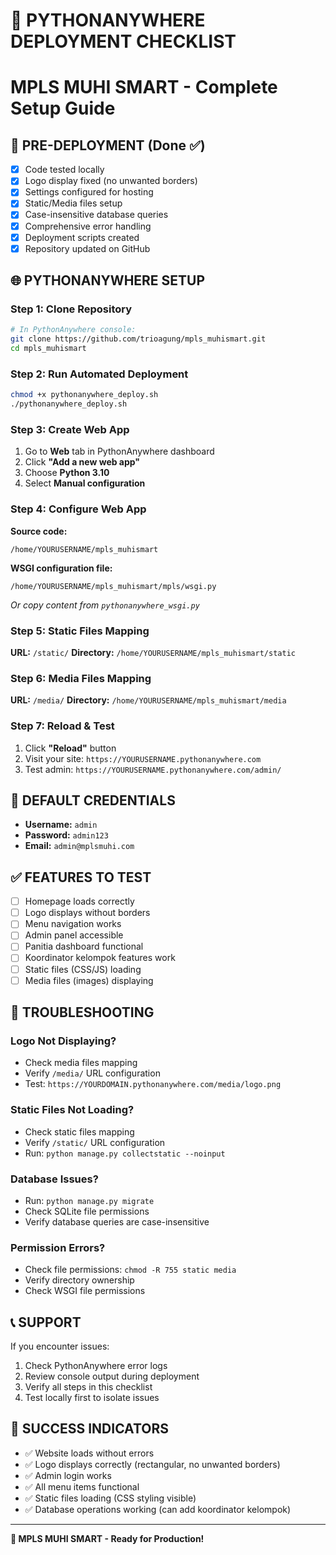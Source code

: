 # 🚀 PYTHONANYWHERE DEPLOYMENT CHECKLIST
# MPLS MUHI SMART - Complete Setup Guide

## 📅 PRE-DEPLOYMENT (Done ✅)
- [x] Code tested locally
- [x] Logo display fixed (no unwanted borders)
- [x] Settings configured for hosting
- [x] Static/Media files setup
- [x] Case-insensitive database queries
- [x] Comprehensive error handling
- [x] Deployment scripts created
- [x] Repository updated on GitHub

## 🌐 PYTHONANYWHERE SETUP

### Step 1: Clone Repository
```bash
# In PythonAnywhere console:
git clone https://github.com/trioagung/mpls_muhismart.git
cd mpls_muhismart
```

### Step 2: Run Automated Deployment
```bash
chmod +x pythonanywhere_deploy.sh
./pythonanywhere_deploy.sh
```

### Step 3: Create Web App
1. Go to **Web** tab in PythonAnywhere dashboard
2. Click **"Add a new web app"**
3. Choose **Python 3.10**
4. Select **Manual configuration**

### Step 4: Configure Web App
**Source code:**
```
/home/YOURUSERNAME/mpls_muhismart
```

**WSGI configuration file:**
```
/home/YOURUSERNAME/mpls_muhismart/mpls/wsgi.py
```
*Or copy content from `pythonanywhere_wsgi.py`*

### Step 5: Static Files Mapping
**URL:** `/static/`
**Directory:** `/home/YOURUSERNAME/mpls_muhismart/static`

### Step 6: Media Files Mapping  
**URL:** `/media/`
**Directory:** `/home/YOURUSERNAME/mpls_muhismart/media`

### Step 7: Reload & Test
1. Click **"Reload"** button
2. Visit your site: `https://YOURUSERNAME.pythonanywhere.com`
3. Test admin: `https://YOURUSERNAME.pythonanywhere.com/admin/`

## 🔐 DEFAULT CREDENTIALS
- **Username:** `admin`
- **Password:** `admin123`
- **Email:** `admin@mplsmuhi.com`

## ✅ FEATURES TO TEST
- [ ] Homepage loads correctly
- [ ] Logo displays without borders
- [ ] Menu navigation works
- [ ] Admin panel accessible
- [ ] Panitia dashboard functional
- [ ] Koordinator kelompok features work
- [ ] Static files (CSS/JS) loading
- [ ] Media files (images) displaying

## 🔧 TROUBLESHOOTING

### Logo Not Displaying?
- Check media files mapping
- Verify `/media/` URL configuration
- Test: `https://YOURDOMAIN.pythonanywhere.com/media/logo.png`

### Static Files Not Loading?
- Check static files mapping
- Verify `/static/` URL configuration
- Run: `python manage.py collectstatic --noinput`

### Database Issues?
- Run: `python manage.py migrate`
- Check SQLite file permissions
- Verify database queries are case-insensitive

### Permission Errors?
- Check file permissions: `chmod -R 755 static media`
- Verify directory ownership
- Check WSGI file permissions

## 📞 SUPPORT
If you encounter issues:
1. Check PythonAnywhere error logs
2. Review console output during deployment
3. Verify all steps in this checklist
4. Test locally first to isolate issues

## 🎉 SUCCESS INDICATORS
- ✅ Website loads without errors
- ✅ Logo displays correctly (rectangular, no unwanted borders)
- ✅ Admin login works
- ✅ All menu items functional
- ✅ Static files loading (CSS styling visible)
- ✅ Database operations working (can add koordinator kelompok)

---
**🚀 MPLS MUHI SMART - Ready for Production!**
